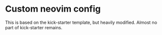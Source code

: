# Custom neovim config

This is based on the kick-starter template, but heavily modified. Almost no part of kick-starter remains.
